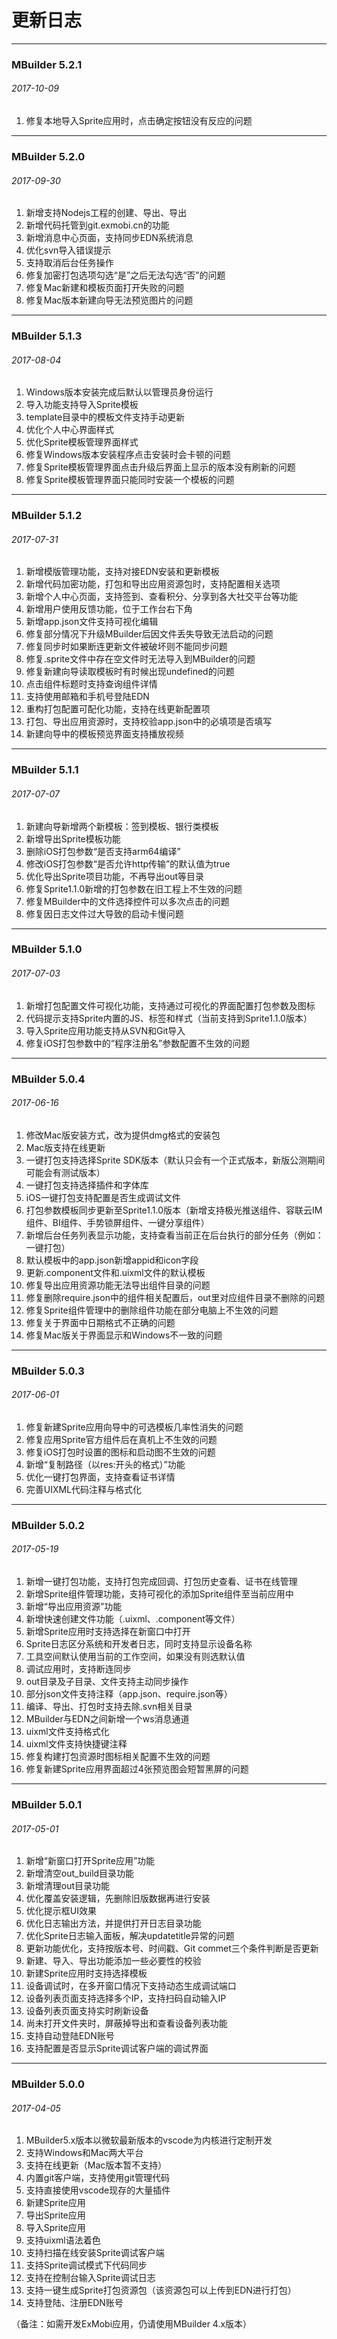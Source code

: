 # 更新日志

----------
### MBuilder 5.2.1
###### 2017-10-09
1. 修复本地导入Sprite应用时，点击确定按钮没有反应的问题

----------
### MBuilder 5.2.0
###### 2017-09-30
1. 新增支持Nodejs工程的创建、导出、导出
2. 新增代码托管到git.exmobi.cn的功能
3. 新增消息中心页面，支持同步EDN系统消息
4. 优化svn导入错误提示
5. 支持取消后台任务操作
6. 修复加密打包选项勾选“是”之后无法勾选“否”的问题
7. 修复Mac新建和模板页面打开失败的问题
8. 修复Mac版本新建向导无法预览图片的问题

----------
### MBuilder 5.1.3
###### 2017-08-04
1. Windows版本安装完成后默认以管理员身份运行
2. 导入功能支持导入Sprite模板
3. template目录中的模板文件支持手动更新
4. 优化个人中心界面样式
5. 优化Sprite模板管理界面样式
6. 修复Windows版本安装程序点击安装时会卡顿的问题
7. 修复Sprite模板管理界面点击升级后界面上显示的版本没有刷新的问题
8. 修复Sprite模板管理界面只能同时安装一个模板的问题

----------
### MBuilder 5.1.2
###### 2017-07-31
1. 新增模版管理功能，支持对接EDN安装和更新模板
2. 新增代码加密功能，打包和导出应用资源包时，支持配置相关选项
3. 新增个人中心页面，支持签到、查看积分、分享到各大社交平台等功能
4. 新增用户使用反馈功能，位于工作台右下角
5. 新增app.json文件支持可视化编辑
6. 修复部分情况下升级MBuilder后因文件丢失导致无法启动的问题
7. 修复同步时如果断连更新文件被破坏则不能同步问题
8. 修复.sprite文件中存在空文件时无法导入到MBuilder的问题
9. 修复新建向导读取模板时有时候出现undefined的问题
10. 点击组件标题时支持查询组件详情
11. 支持使用邮箱和手机号登陆EDN
12. 重构打包配置可配化功能，支持在线更新配置项
13. 打包、导出应用资源时，支持校验app.json中的必填项是否填写
14. 新建向导中的模板预览界面支持播放视频

----------
### MBuilder 5.1.1
###### 2017-07-07
1. 新建向导新增两个新模板：签到模板、银行类模板
2. 新增导出Sprite模板功能
3. 删除iOS打包参数“是否支持arm64编译”
4. 修改iOS打包参数“是否允许http传输”的默认值为true
5. 优化导出Sprite项目功能，不再导出out等目录
6. 修复Sprite1.1.0新增的打包参数在旧工程上不生效的问题
7. 修复MBuilder中的文件选择控件可以多次点击的问题
8. 修复因日志文件过大导致的启动卡慢问题

----------
### MBuilder 5.1.0
###### 2017-07-03
1. 新增打包配置文件可视化功能，支持通过可视化的界面配置打包参数及图标
2. 代码提示支持Sprite内置的JS、标签和样式（当前支持到Sprite1.1.0版本）
3. 导入Sprite应用功能支持从SVN和Git导入
4. 修复iOS打包参数中的“程序注册名”参数配置不生效的问题

----------
### MBuilder 5.0.4
###### 2017-06-16
1. 修改Mac版安装方式，改为提供dmg格式的安装包
2. Mac版支持在线更新
3. 一键打包支持选择Sprite SDK版本（默认只会有一个正式版本，新版公测期间可能会有测试版本）
4. 一键打包支持选择插件和字体库
5. iOS一键打包支持配置是否生成调试文件
6. 打包参数模板同步更新至Sprite1.1.0版本（新增支持极光推送组件、容联云IM组件、BI组件、手势锁屏组件、一键分享组件）
7. 新增后台任务列表显示功能，支持查看当前正在后台执行的部分任务（例如：一键打包）
8. 默认模板中的app.json新增appid和icon字段
9. 更新.component文件和.uixml文件的默认模板
10. 修复导出应用资源功能无法导出组件目录的问题
11. 修复删除require.json中的组件相关配置后，out里对应组件目录不删除的问题
12. 修复Sprite组件管理中的删除组件功能在部分电脑上不生效的问题
13. 修复关于界面中日期格式不正确的问题
14. 修复Mac版关于界面显示和Windows不一致的问题

----------
### MBuilder 5.0.3
###### 2017-06-01
1. 修复新建Sprite应用向导中的可选模板几率性消失的问题
2. 修复应用Sprite官方组件后在真机上不生效的问题
3. 修复iOS打包时设置的图标和启动图不生效的问题
4. 新增“复制路径（以res:开头的格式）”功能
5. 优化一键打包界面，支持查看证书详情
6. 完善UIXML代码注释与格式化

----------
### MBuilder 5.0.2
###### 2017-05-19
1. 新增一键打包功能，支持打包完成回调、打包历史查看、证书在线管理
2. 新增Sprite组件管理功能，支持可视化的添加Sprite组件至当前应用中
3. 新增“导出应用资源”功能
4. 新增快速创建文件功能（.uixml、.component等文件）
5. 新增Sprite应用时支持选择在新窗口中打开
6. Sprite日志区分系统和开发者日志，同时支持显示设备名称
7. 工具空间默认使用当前的工作空间，如果没有则选默认值
8. 调试应用时，支持断连同步
9. out目录及子目录、文件支持主动同步操作
10. 部分json文件支持注释（app.json、require.json等）
11. 编译、导出、打包时支持去除.svn相关目录
12. MBuilder与EDN之间新增一个ws消息通道
13. uixml文件支持格式化
14. uixml文件支持快捷键注释
15. 修复构建打包资源时图标相关配置不生效的问题
16. 修复新建Sprite应用界面超过4张预览图会短暂黑屏的问题

----------
### MBuilder 5.0.1
###### 2017-05-01
1. 新增“新窗口打开Sprite应用”功能
2. 新增清空out_build目录功能
3. 新增清理out目录功能
4. 优化覆盖安装逻辑，先删除旧版数据再进行安装
5. 优化提示框UI效果
6. 优化日志输出方法，并提供打开日志目录功能
7. 优化Sprite日志输入面板，解决updatetitle异常的问题
8. 更新功能优化，支持按版本号、时间戳、Git commet三个条件判断是否更新
9. 新建、导入、导出功能添加一些必要性的校验
10. 新建Sprite应用时支持选择模板
11. 设备调试时，在多开窗口情况下支持动态生成调试端口
12. 设备列表页面支持选择多个IP，支持扫码自动输入IP
13. 设备列表页面支持实时刷新设备
14. 尚未打开文件夹时，屏蔽掉导出和查看设备列表功能
15. 支持自动登陆EDN账号
16. 支持配置是否显示Sprite调试客户端的调试界面

----------
### MBuilder 5.0.0
###### 2017-04-05
1. MBuilder5.x版本以微软最新版本的vscode为内核进行定制开发
2. 支持Windows和Mac两大平台
3. 支持在线更新（Mac版本暂不支持）
4. 内置git客户端，支持使用git管理代码
5. 支持直接使用vscode现存的大量插件
6. 新建Sprite应用
7. 导出Sprite应用
8. 导入Sprite应用
9. 支持uixml语法着色
10. 支持扫描在线安装Sprite调试客户端
11. 支持Sprite调试模式下代码同步
12. 支持在控制台输入Sprite调试日志
13. 支持一键生成Sprite打包资源包（该资源包可以上传到EDN进行打包）
14. 支持登陆、注册EDN账号 

（备注：如需开发ExMobi应用，仍请使用MBuilder 4.x版本）